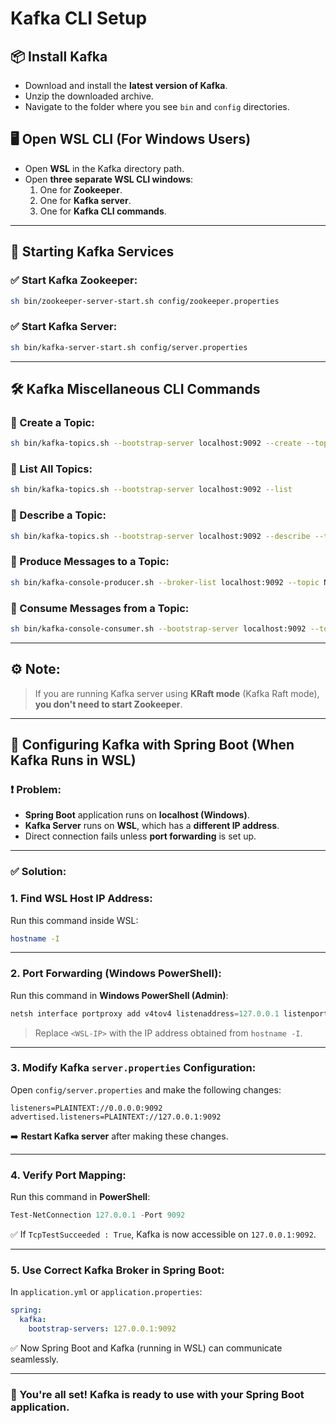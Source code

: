 
# Kafka CLI Setup

## 📦 Install Kafka
- Download and install the **latest version of Kafka**.
- Unzip the downloaded archive.
- Navigate to the folder where you see `bin` and `config` directories.

## 🖥️ Open WSL CLI (For Windows Users)
- Open **WSL** in the Kafka directory path.
- Open **three separate WSL CLI windows**:
  1. One for **Zookeeper**.
  2. One for **Kafka server**.
  3. One for **Kafka CLI commands**.

---

## 🚀 Starting Kafka Services

### ✅ Start Kafka Zookeeper:
```bash
sh bin/zookeeper-server-start.sh config/zookeeper.properties
```

### ✅ Start Kafka Server:
```bash
sh bin/kafka-server-start.sh config/server.properties
```

---

## 🛠️ Kafka Miscellaneous CLI Commands

### 📌 Create a Topic:
```bash
sh bin/kafka-topics.sh --bootstrap-server localhost:9092 --create --topic NewTopic --partitions 3 --replication-factor 1
```

### 📌 List All Topics:
```bash
sh bin/kafka-topics.sh --bootstrap-server localhost:9092 --list
```

### 📌 Describe a Topic:
```bash
sh bin/kafka-topics.sh --bootstrap-server localhost:9092 --describe --topic NewTopic
```

### 📌 Produce Messages to a Topic:
```bash
sh bin/kafka-console-producer.sh --broker-list localhost:9092 --topic NewTopic
```

### 📌 Consume Messages from a Topic:
```bash
sh bin/kafka-console-consumer.sh --bootstrap-server localhost:9092 --topic NewTopic --from-beginning
```

---

## ⚙️ Note:
> If you are running Kafka server using **KRaft mode** (Kafka Raft mode), **you don't need to start Zookeeper**.

---

## 🔗 Configuring Kafka with Spring Boot (When Kafka Runs in WSL)

### ❗ Problem:
- **Spring Boot** application runs on **localhost (Windows)**.
- **Kafka Server** runs on **WSL**, which has a **different IP address**.
- Direct connection fails unless **port forwarding** is set up.

---

### ✅ Solution:

### 1. Find WSL Host IP Address:
Run this command inside WSL:
```bash
hostname -I
```

---

### 2. Port Forwarding (Windows PowerShell):
Run this command in **Windows PowerShell (Admin)**:
```powershell
netsh interface portproxy add v4tov4 listenaddress=127.0.0.1 listenport=9092 connectaddress=<WSL-IP> connectport=9092
```
> Replace `<WSL-IP>` with the IP address obtained from `hostname -I`.

---

### 3. Modify Kafka `server.properties` Configuration:
Open `config/server.properties` and make the following changes:
```properties
listeners=PLAINTEXT://0.0.0.0:9092
advertised.listeners=PLAINTEXT://127.0.0.1:9092
```

➡️ **Restart Kafka server** after making these changes.

---

### 4. Verify Port Mapping:
Run this command in **PowerShell**:
```powershell
Test-NetConnection 127.0.0.1 -Port 9092
```

✅ If `TcpTestSucceeded : True`, Kafka is now accessible on `127.0.0.1:9092`.

---

### 5. Use Correct Kafka Broker in Spring Boot:
In `application.yml` or `application.properties`:
```yaml
spring:
  kafka:
    bootstrap-servers: 127.0.0.1:9092
```

✅ Now Spring Boot and Kafka (running in WSL) can communicate seamlessly.

---

### 🚀 You're all set! Kafka is ready to use with your Spring Boot application.
